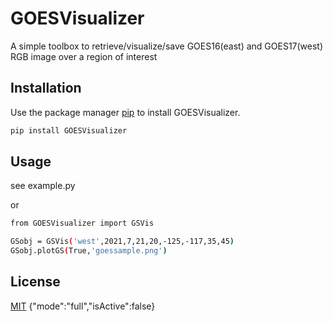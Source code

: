 # GOESVisualizer

A simple toolbox to retrieve/visualize/save GOES16(east) and GOES17(west) RGB image over a region of interest

## Installation

Use the package manager [pip](https://pip.pypa.io/en/stable/) to install GOESVisualizer.

```bash
pip install GOESVisualizer
```

## Usage

see example.py

or

```bash
from GOESVisualizer import GSVis

GSobj = GSVis('west',2021,7,21,20,-125,-117,35,45)
GSobj.plotGS(True,'goessample.png')

```

## License
[MIT](https://choosealicense.com/licenses/mit/)
{"mode":"full","isActive":false}
